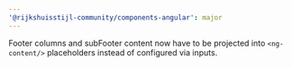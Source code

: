 ```yaml
---
'@rijkshuisstijl-community/components-angular': major
---
```


Footer columns and subFooter content now have to be projected into `<ng-content/>` placeholders instead of configured via inputs.
